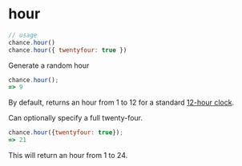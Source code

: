 # hour

```js
// usage
chance.hour()
chance.hour({ twentyfour: true })
```

Generate a random hour

```js
chance.hour();
=> 9
```

By default, returns an hour from 1 to 12 for a standard [12-hour clock][12h].

Can optionally specify a full twenty-four.

```js
chance.hour({twentyfour: true});
=> 21
```

This will return an hour from 1 to 24.

[12h]: https://en.wikipedia.org/wiki/12-hour_clock
